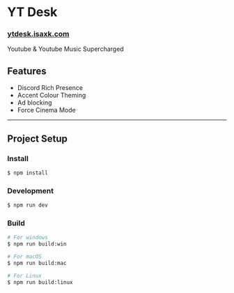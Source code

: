 # YT Desk
### [ytdesk.isaxk.com](https://ytdesk.isaxk.com)
Youtube & Youtube Music Supercharged

## Features
- Discord Rich Presence
- Accent Colour Theming
- Ad blocking
- Force Cinema Mode

---

## Project Setup

### Install

```bash
$ npm install
```

### Development

```bash
$ npm run dev
```

### Build

```bash
# For windows
$ npm run build:win

# For macOS
$ npm run build:mac

# For Linux
$ npm run build:linux
```
